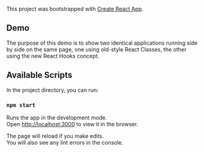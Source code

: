 This project was bootstrapped with [Create React App](https://github.com/facebook/create-react-app).

## Demo
The purpose of this demo is to show two identical applications running side by side on the same page, one using old-style React Classes, the other using the new React Hooks concept.

## Available Scripts

In the project directory, you can run:

### `npm start`

Runs the app in the development mode.<br>
Open [http://localhost:3000](http://localhost:3000) to view it in the browser.

The page will reload if you make edits.<br>
You will also see any lint errors in the console.

